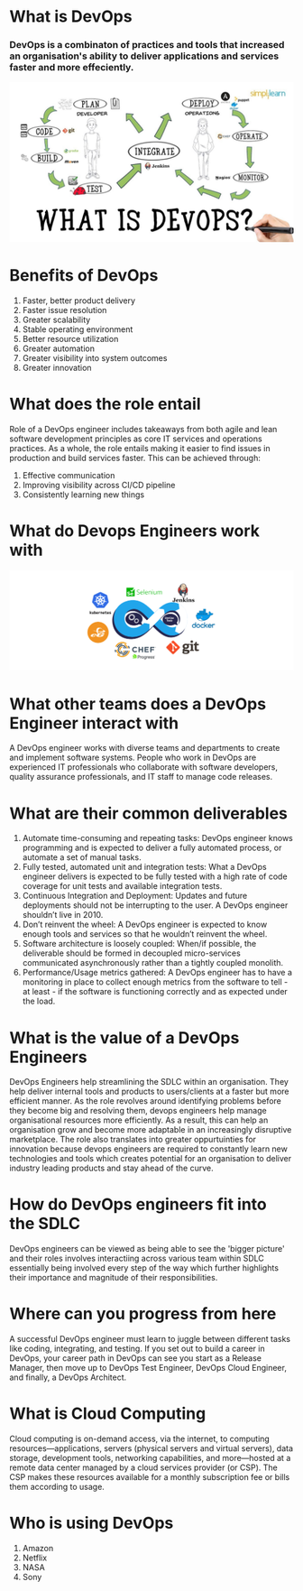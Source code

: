 # What is DevOps

### DevOps is a combinaton of practices and tools that increased an organisation's ability to deliver applications and services faster and more effeciently.

![alt text](devops.jpeg)

# Benefits of DevOps

1. Faster, better product delivery
2. Faster issue resolution
3. Greater scalability
4. Stable operating environment
5. Better resource utilization
6. Greater automation
7. Greater visibility into system outcomes
8. Greater innovation

# What does the role entail

Role of a DevOps engineer includes takeaways from both agile and lean software development principles as core IT services and operations practices. As a whole, the role entails making it easier to find issues in production and build services faster. This can be achieved through:

1. Effective communication
2. Improving visibility across CI/CD pipeline
3. Consistently learning new things

# What do Devops Engineers work with

![alt_text](best-devOps-tools.webp)

# What other teams does a DevOps Engineer interact with

A DevOps engineer works with diverse teams and departments to create and implement software systems. People who work in DevOps are experienced IT professionals who collaborate with software developers, quality assurance professionals, and IT staff to manage code releases.

# What are their common deliverables

1. Automate time-consuming and repeating tasks: DevOps engineer knows programming and is expected to deliver a fully automated process, or automate a set of manual tasks.
2. Fully tested, automated unit and integration tests: What a DevOps engineer delivers is expected to be fully tested with a high rate of code coverage for unit tests and available integration tests.
3. Continuous Integration and Deployment: Updates and future deployments should not be interrupting to the user. A DevOps engineer shouldn’t live in 2010.
4. Don’t reinvent the wheel: A DevOps engineer is expected to know enough tools and services so that he wouldn’t reinvent the wheel.
5. Software architecture is loosely coupled: When/if possible, the deliverable should be formed in decoupled micro-services communicated asynchronously rather than a tightly coupled monolith.
6. Performance/Usage metrics gathered: A DevOps engineer has to have a monitoring in place to collect enough metrics from the software to tell - at least - if the software is functioning correctly and as expected under the load.

# What is the value of a DevOps Engineers

DevOps Engineers help streamlining the SDLC within an organisation. They help deliver internal tools and products to users/clients at a faster but more efficient manner. As the role revolves around identifying problems before they become big and resolving them, devops engineers help manage organisational resources more efficiently. As a result, this can help an organisation grow and become more adaptable in an increasingly disruptive marketplace. The role also translates into greater oppurtuinties for innovation because devops engineers are required to constantly learn new technologies and tools which creates potential for an organisation to deliver industry leading products and stay ahead of the curve.

# How do DevOps engineers fit into the SDLC

DevOps engineers can be viewed as being able to see the 'bigger picture' and their roles involves interactiing across various team within SDLC essentially being involved every step of the way which further highlights their importance and magnitude of their responsibilities.

# Where can you progress from here

A successful DevOps engineer must learn to juggle between different tasks like coding, integrating, and testing. If you set out to build a career in DevOps, your career path in DevOps can see you start as a Release Manager, then move up to DevOps Test Engineer, DevOps Cloud Engineer, and finally, a DevOps Architect.

# What is Cloud Computing

Cloud computing is on-demand access, via the internet, to computing resources—applications, servers (physical servers and virtual servers), data storage, development tools, networking capabilities, and more—hosted at a remote data center managed by a cloud services provider (or CSP). The CSP makes these resources available for a monthly subscription fee or bills them according to usage.

# Who is using DevOps

1. Amazon
2. Netflix
3. NASA
4. Sony
